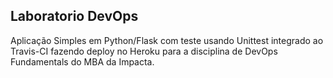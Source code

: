 ## Laboratorio DevOps

Aplicação Simples em  Python/Flask com teste usando Unittest integrado ao Travis-CI fazendo deploy no Heroku para a disciplina de DevOps Fundamentals do MBA da Impacta.
